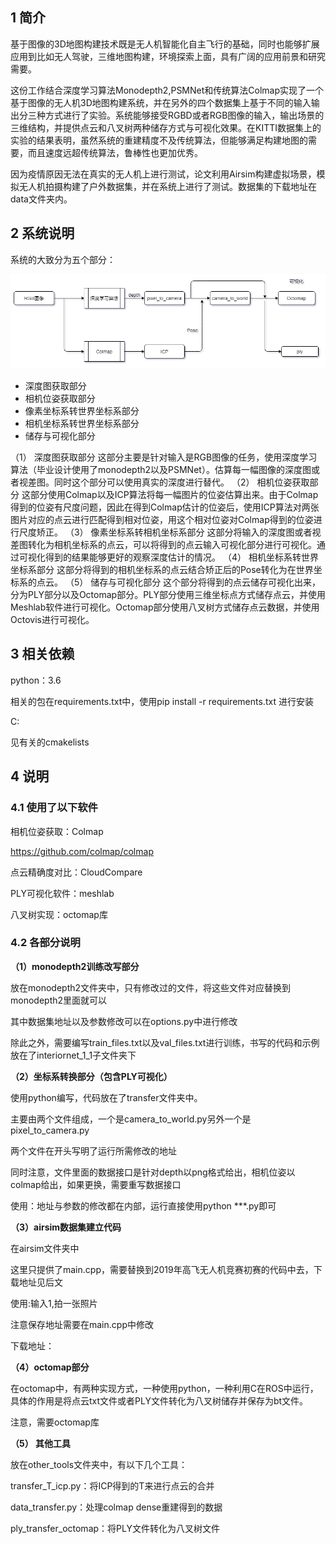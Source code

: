 ## 1 简介

基于图像的3D地图构建技术既是无人机智能化自主飞行的基础，同时也能够扩展应用到比如无人驾驶，三维地图构建，环境探索上面，具有广阔的应用前景和研究需要。

这份工作结合深度学习算法Monodepth2,PSMNet和传统算法Colmap实现了一个基于图像的无人机3D地图构建系统，并在另外的四个数据集上基于不同的输入输出分三种方式进行了实验。系统能够接受RGBD或者RGB图像的输入，输出场景的三维结构，并提供点云和八叉树两种储存方式与可视化效果。在KITTI数据集上的实验的结果表明，虽然系统的重建精度不及传统算法，但能够满足构建地图的需要，而且速度远超传统算法，鲁棒性也更加优秀。

因为疫情原因无法在真实的无人机上进行测试，论文利用Airsim构建虚拟场景，模拟无人机拍摄构建了户外数据集，并在系统上进行了测试。数据集的下载地址在data文件夹内。

## 2 系统说明

系统的大致分为五个部分：

![system](.\data\picture\system.png)

- 深度图获取部分
- 相机位姿获取部分
- 像素坐标系转世界坐标系部分
- 相机坐标系转世界坐标系部分
- 储存与可视化部分

（1）	深度图获取部分
这部分主要是针对输入是RGB图像的任务，使用深度学习算法（毕业设计使用了monodepth2以及PSMNet）。估算每一幅图像的深度图或者视差图。同时这个部分可以使用真实的深度进行替代。
（2）	相机位姿获取部分
这部分使用Colmap以及ICP算法将每一幅图片的位姿估算出来。由于Colmap得到的位姿有尺度问题，因此在得到Colmap估计的位姿后，使用ICP算法对两张图片对应的点云进行匹配得到相对位姿，用这个相对位姿对Colmap得到的位姿进行尺度矫正。
（3）	像素坐标系转相机坐标系部分
这部分将输入的深度图或者视差图转化为相机坐标系的点云，可以将得到的点云输入可视化部分进行可视化。通过可视化得到的结果能够更好的观察深度估计的情况。
（4）	相机坐标系转世界坐标系部分
这部分将得到的相机坐标系的点云结合矫正后的Pose转化为在世界坐标系的点云。
（5）	储存与可视化部分
这个部分将得到的点云储存可视化出来，分为PLY部分以及Octomap部分。PLY部分使用三维坐标点方式储存点云，并使用Meshlab软件进行可视化。Octomap部分使用八叉树方式储存点云数据，并使用Octovis进行可视化。

## 3 相关依赖

python：3.6

相关的包在requirements.txt中，使用pip install -r requirements.txt 进行安装

C:

见有关的cmakelists

## 4 说明

### 4.1 使用了以下软件

相机位姿获取：Colmap

https://github.com/colmap/colmap

点云精确度对比：CloudCompare

PLY可视化软件：meshlab

八叉树实现：octomap库

### 4.2 各部分说明

**（1）monodepth2训练改写部分**

放在monodepth2文件夹中，只有修改过的文件，将这些文件对应替换到monodepth2里面就可以

其中数据集地址以及参数修改可以在options.py中进行修改

除此之外，需要编写train_files.txt以及val_files.txt进行训练，书写的代码和示例放在了interiornet_1_1子文件夹下

**（2）坐标系转换部分（包含PLY可视化）**

使用python编写，代码放在了transfer文件夹中。

主要由两个文件组成，一个是camera_to_world.py另外一个是pixel_to_camera.py

两个文件在开头写明了运行所需修改的地址

同时注意，文件里面的数据接口是针对depth以png格式给出，相机位姿以colmap给出，如果更换，需要重写数据接口

使用：地址与参数的修改都在内部，运行直接使用python ***.py即可

**（3）airsim数据集建立代码**

在airsim文件夹中

这里只提供了main.cpp，需要替换到2019年高飞无人机竞赛初赛的代码中去，下载地址见后文

使用:输入1,拍一张照片

注意保存地址需要在main.cpp中修改

下载地址：

**（4）octomap部分**

在octomap中，有两种实现方式，一种使用python，一种利用C在ROS中运行，具体的作用是将点云txt文件或者PLY文件转化为八叉树储存并保存为bt文件。

注意，需要octomap库

**（5） 其他工具**

放在other_tools文件夹中，有以下几个工具：

transfer_T_icp.py：将ICP得到的T来进行点云的合并

data_transfer.py：处理colmap dense重建得到的数据

ply_transfer_octomap：将PLY文件转化为八叉树文件





